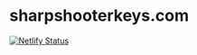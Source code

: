 # sharpshooterkeys.com
[![Netlify Status](https://api.netlify.com/api/v1/badges/f3a17df2-bb7c-4a20-8a53-984412be3176/deploy-status)](https://app.netlify.com/sites/naughty-engelbart-e60008/deploys)